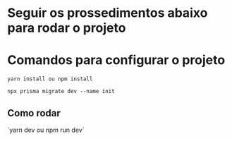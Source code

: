 # Seguir os prossedimentos abaixo para rodar o projeto

# Comandos para configurar o projeto

`yarn install ou npm install`

`npx prisma migrate dev --name init`

## Como rodar

´yarn dev ou npm run dev´
